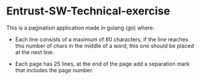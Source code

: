 # Entrust-SW-Technical-exercise


This is a pagination application made in golang (go) where:

  -	Each line consists of a maximum of 80 characters, if the line reaches this number of chars in the middle of a word, this one should be placed at the next line.

  - Each page has 25 lines, at the end of the page add a separation mark that includes the page number.
